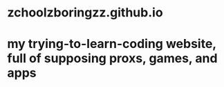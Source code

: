# zchoolzboringzz.github.io
# my trying-to-learn-coding website, full of supposing proxs, games, and apps
